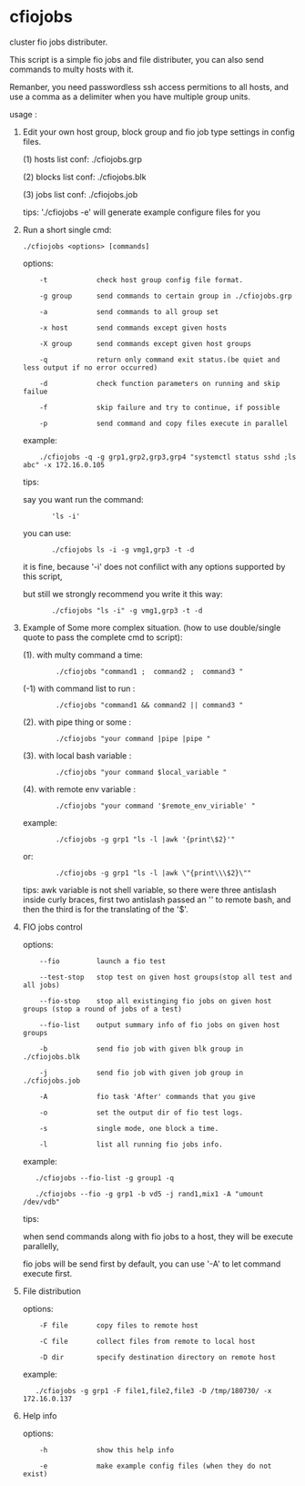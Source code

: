 # cfiojobs
cluster fio jobs distributer.

This script is a simple fio jobs and file distributer, you can also send commands to multy hosts with it.

Remanber, you need passwordless ssh access permitions to all hosts, and use a comma as a delimiter when you have multiple group units.

usage :
1. Edit your own host group, block group and fio job type settings in config files.

   (1)     hosts  list conf:     ./cfiojobs.grp
   
   (2)     blocks list conf:     ./cfiojobs.blk
   
   (3)     jobs   list conf:     ./cfiojobs.job
   

   tips: './cfiojobs -e' will generate example configure files for you
   

2. Run a short single cmd: 

       ./cfiojobs <options> [commands]
   
   options: 
   
           -t            check host group config file format.
           
           -g group      send commands to certain group in ./cfiojobs.grp
           
           -a            send commands to all group set
           
           -x host       send commands except given hosts
           
           -X group      send commands except given host groups
           
           -q            return only command exit status.(be quiet and less output if no error occurred)
           
           -d            check function parameters on running and skip failue
           
           -f            skip failure and try to continue, if possible
           
           -p            send command and copy files execute in parallel
           

   example: 

           ./cfiojobs -q -g grp1,grp2,grp3,grp4 "systemctl status sshd ;ls abc" -x 172.16.0.105
   
   tips:
      
      say you want run the command:
      
              'ls -i' 
              
      you can use: 
      
              ./cfiojobs ls -i -g vmg1,grp3 -t -d
              
      it is fine, because '-i' does not confilict with any options supported by this script,
      
      but still we strongly recommend you write it this way:
      
              ./cfiojobs "ls -i" -g vmg1,grp3 -t -d
              

3. Example of Some more complex situation. (how to use double/single quote to pass the complete cmd to script):

   (1). with multy command a time:  
   
               ./cfiojobs "command1 ;  command2 ;  command3 "
   
   (-1) with command list to run :  
   
               ./cfiojobs "command1 && command2 || command3 "
        
   (2). with pipe thing or some  :  
   
               ./cfiojobs "your command |pipe |pipe "
   
   (3). with local bash variable :  
   
               ./cfiojobs "your command $local_variable "
   
   (4). with remote env variable :  
   
               ./cfiojobs "your command '$remote_env_viriable' " 
   

   example: 
   
               ./cfiojobs -g grp1 "ls -l |awk '{print\$2}'"
   
   or: 
   
               ./cfiojobs -g grp1 "ls -l |awk \"{print\\\$2}\""
         
   tips: awk variable is not shell variable, so there were three antislash inside curly braces,
         first two antislash passed an '\' to remote bash, and then the third is for the translating of the '$'.
            

4. FIO jobs control

   options:
   
           --fio         launch a fio test

           --test-stop   stop test on given host groups(stop all test and all jobs)

           --fio-stop    stop all existinging fio jobs on given host groups (stop a round of jobs of a test)

           --fio-list    output summary info of fio jobs on given host groups
           
           -b            send fio job with given blk group in ./cfiojobs.blk
           
           -j            send fio job with given job group in ./cfiojobs.job
           
           -A            fio task 'After' commands that you give
           
           -o            set the output dir of fio test logs.
           
           -s            single mode, one block a time.
           
           -l            list all running fio jobs info.
           

   example: 
   
          ./cfiojobs --fio-list -g group1 -q
   
          ./cfiojobs --fio -g grp1 -b vd5 -j rand1,mix1 -A "umount /dev/vdb"
            
      tips:
      
      when send commands along with fio jobs to a host, they will be execute parallelly,
      
      fio jobs will be send first by default, you can use '-A' to let command execute first.
      

5. File distribution

   options:
   
           -F file       copy files to remote host

           -C file       collect files from remote to local host

           -D dir        specify destination directory on remote host
           

   example: 
   
          ./cfiojobs -g grp1 -F file1,file2,file3 -D /tmp/180730/ -x 172.16.0.137
   

6. Help info

   options:
   
           -h            show this help info
           
           -e            make example config files (when they do not exist)
           
